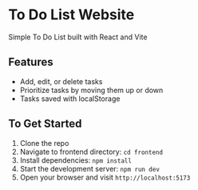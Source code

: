 # To Do List Website
Simple To Do List built with React and Vite

## Features
- Add, edit, or delete tasks
- Prioritize tasks by moving them up or down
- Tasks saved with localStorage

## To Get Started
1. Clone the repo
2. Navigate to frontend directory: `cd frontend`
3. Install dependencies: `npm install`
4. Start the development server: `npm run dev`
5. Open your browser and visit `http://localhost:5173`
